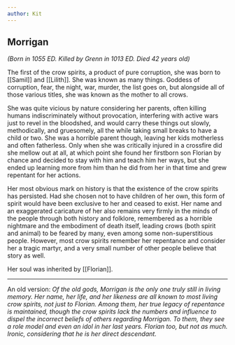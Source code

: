 ```yaml
---
author: Kit
---
```

## Morrigan 

*(Born in 1055 ED. Killed by Grenn in 1013 ED. Died 42 years old)*

The first of the crow spirits, a product of pure corruption, she was born to [[Samil]] and [[Lilith]]. She was known as many things. Goddess of corruption, fear, the night, war, murder, the list goes on, but alongside all of those various titles, she was known as the mother to all crows. 

She was quite vicious by nature considering her parents, often killing humans indiscriminately without provocation, interfering with active wars just to revel in the bloodshed, and would carry these things out slowly, methodically, and gruesomely, all the while taking small breaks to have a child or two. She was a horrible parent though, leaving her kids motherless and often fatherless. Only when she was critically injured in a crossfire did she mellow out at all, at which point she found her firstborn son Florian by chance and decided to stay with him and teach him her ways, but she ended up learning more from him than he did from her in that time and grew repentant for her actions. 

Her most obvious mark on history is that the existence of the crow spirits has persisted. Had she chosen not to have children of her own, this form of spirit would have been exclusive to her and ceased to exist. Her name and an exaggerated caricature of her also remains very firmly in the minds of the people through both history and folklore, remembered as a horrible nightmare and the embodiment of death itself, leading crows (both spirit and animal) to be feared by many, even among some non-superstitious people. However, most crow spirits remember her repentance and consider her a tragic martyr, and a very small number of other people believe that story as well.

Her soul was inherited by [[Florian]].

-----

An old version: *Of the old gods, Morrigan is the only one truly still in living memory. Her name, her life, and her likeness are all known to most living crow spirits, not just to Florian. Among them, her true legacy of repentance is maintained, though the crow spirits lack the numbers and influence to dispel the incorrect beliefs of others regarding Morrigan. To them, they see a role model and even an idol in her last years. Florian too, but not as much. Ironic, considering that he is her direct descendant.*